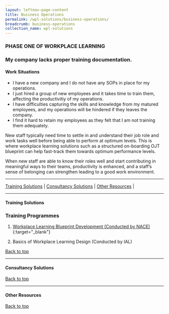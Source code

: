 ```yaml
---
layout: leftnav-page-content
title: Business Operations
permalink: /wpl-solutions/business-operations/
breadcrumb: business-operations
collection_name: wpl-solutions
---
```



### PHASE ONE OF WORKPLACE LEARNING
### My company lacks proper training documentation.

#### Work Situations
* I have a new company and I do not have any SOPs in place for my operations. 
* I just hired a group of new employees and it takes time to train them, affecting the productivitiy of my operations.
* I have difficulties capturing the skills and knowledge from my matured employees, and my operations will be hindered if they leaves the company.
* I find it hard to retain my employees as they felt that I am not training them adequately.



New staff typically need time to settle in and understand their job role and work tasks well before being able to perform at optimum levels. This is where workplace learning solutions such as a structured on-boarding OJT blueprint can help fast-track them towards optimum performance levels. 

When new staff are able to know their roles well and start contributing in meaningful ways to their teams, productivity is enhanced, and a staff’s sense of belonging can strengthen leading to a good work environment. 

-------------------

[Training Solutions](#training) | [Consultancy Solutions](#consultancy) | [Other Resources](#other) | 

-------------------


<a name="training"></a>
#### Training Solutions

### Training Programmes
1. [Workplace Learning Blueprint Development (Conducted by NACE)](https://www.nyp.edu.sg/lifelong-learning/national-centre-of-excellence-for-workplace-learning-nace/courses-training.html){:target="_blank"}

2. Basics of Workplace Learning Design (Conducted by IAL)

[Back to top](#top)

-------------------

<a name="consultancy"></a>
#### Consultancy Solutions



[Back to top](#top)

-------------------

<a name="other"></a>
#### Other Resources



[Back to top](#top)
